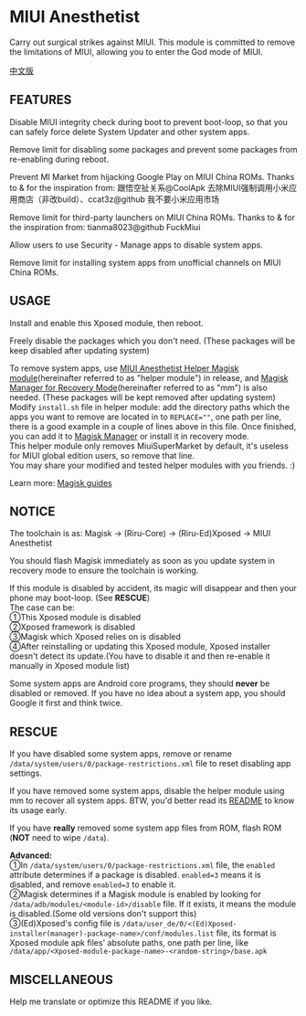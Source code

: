 # MIUI Anesthetist
Carry out surgical strikes against MIUI. This module is committed to remove the limitations of MIUI, allowing you to enter the God mode of MIUI.

[中文版](https://github.com/neoblackxt/MIUIAnesthetist/blob/master/README_zh.md)

## FEATURES
Disable MIUI integrity check during boot to prevent boot-loop, so that you can safely force delete System Updater and other system apps.

Remove limit for disabling some packages and prevent some packages from re-enabling during reboot.

Prevent MI Market from hijacking Google Play on MIUI China ROMs. Thanks to & for the inspiration from: 跟悟空扯关系@CoolApk 去除MIUI强制调用小米应用商店（非改build）、ccat3z@github 我不要小米应用市场

Remove limit for third-party launchers on MIUI China ROMs. Thanks to & for the inspiration from: tianma8023@github FuckMiui

Allow users to use Security - Manage apps to disable system apps.

Remove limit for installing system apps from unofficial channels on MIUI China ROMs.

## USAGE
Install and enable this Xposed module, then reboot.

Freely disable the packages which you don't need. (These packages will be keep disabled after updating system)

To remove system apps, use [MIUI Anesthetist Helper Magisk module](https://github.com/neoblackxt/MIUIAnesthetist/releases/download/v2.0/MIUIAnesthetistHelperMagiskModule.zip)(hereinafter referred to as "helper module") in release, and [Magisk Manager for Recovery Mode](https://github.com/Magisk-Modules-Repo/mm)(hereinafter referred to as "mm") is also needed. (These packages will be kept removed after updating system)<br>
Modify `install.sh` file in helper module: add the directory paths which the apps you want to remove are located in to `REPLACE=""`, one path per line, there is a good example in a couple of lines above in this file. Once finished, you can add it to [Magisk Manager](https://github.com/topjohnwu/Magisk/releases) or install it in recovery mode.<br>
This helper module only removes MiuiSuperMarket by default, it's useless for MIUI global edition users, so remove that line.<br>
You may share your modified and tested helper modules with you friends. :)

Learn more: [Magisk guides](https://topjohnwu.github.io/Magisk/guides.html#remove-folders)

## NOTICE
The toolchain is as: Magisk -> (Riru-Core) -> (Riru-Ed)Xposed -> MIUI Anesthetist

You should flash Magisk immediately as soon as you update system in recovery mode to ensure the toolchain is working.

If this module is disabled by accident, its magic will disappear and then your phone may boot-loop. (See **RESCUE**)<br>
The case can be:<br>
①This Xposed module is disabled<br>
②Xposed framework is disabled<br>
③Magisk which Xposed relies on is disabled<br>
④After reinstalling or updating this Xposed module, Xposed installer doesn't detect its update.(You have to disable it and then re-enable it manually in Xposed module list)

Some system apps are Android core programs, they should **never** be disabled or removed. If you have no idea about a system app, you should Google it first and think twice. 

## RESCUE
If you have disabled some system apps, remove or rename `/data/system/users/0/package-restrictions.xml` file to reset disabling app settings.

If you have removed some system apps, disable the helper module using mm to recover all system apps. BTW, you'd better read its [README](https://github.com/Magisk-Modules-Repo/mm/blob/master/README.md) to know its usage early.

If you have **really** removed some system app files from ROM, flash ROM (**NOT** need to wipe `/data`).

**Advanced:**<br>
①In `/data/system/users/0/package-restrictions.xml` file, the `enabled` attribute determines if a package is disabled. `enabled=3` means it is disabled, and remove `enabled=3` to enable it.<br>
②Magisk determines if a Magisk module is enabled by looking for `/data/adb/modules/<module-id>/disable` file. If it exists, it means the module is disabled.(Some old versions don't support this)<br>
③(Ed)Xposed's config file is `/data/user_de/0/<(Ed)Xposed-installer(manager)-package-name>/conf/modules.list` file, its format is Xposed module apk files' absolute paths, one path per line, like `/data/app/<Xposed-module-package-name>-<random-string>/base.apk`<br>

## MISCELLANEOUS
Help me translate or optimize this README if you like.
